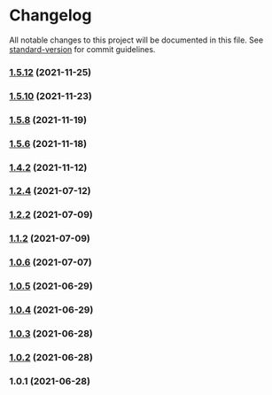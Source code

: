 # Changelog

All notable changes to this project will be documented in this file. See [standard-version](https://github.com/conventional-changelog/standard-version) for commit guidelines.

### [1.5.12](https://github.com/koatty/koatty_router/compare/v1.5.10...v1.5.12) (2021-11-25)

### [1.5.10](https://github.com/koatty/koatty_router/compare/v1.5.8...v1.5.10) (2021-11-23)

### [1.5.8](https://github.com/koatty/koatty_router/compare/v1.5.6...v1.5.8) (2021-11-19)

### [1.5.6](https://github.com/koatty/koatty_router/compare/v1.4.2...v1.5.6) (2021-11-18)

### [1.4.2](https://github.com/koatty/koatty_router/compare/v1.2.4...v1.4.2) (2021-11-12)

### [1.2.4](https://github.com/koatty/koatty_router/compare/v1.2.2...v1.2.4) (2021-07-12)

### [1.2.2](https://github.com/koatty/koatty_router/compare/v1.1.2...v1.2.2) (2021-07-09)

### [1.1.2](https://github.com/koatty/koatty_router/compare/v1.0.6...v1.1.2) (2021-07-09)

### [1.0.6](https://github.com/koatty/koatty_router/compare/v1.0.5...v1.0.6) (2021-07-07)

### [1.0.5](https://github.com/koatty/koatty_router/compare/v1.0.4...v1.0.5) (2021-06-29)

### [1.0.4](https://github.com/koatty/koatty_router/compare/v1.0.3...v1.0.4) (2021-06-29)

### [1.0.3](https://github.com/koatty/koatty_router/compare/v1.0.2...v1.0.3) (2021-06-28)

### [1.0.2](https://github.com/koatty/koatty_router/compare/v1.0.1...v1.0.2) (2021-06-28)

### 1.0.1 (2021-06-28)
